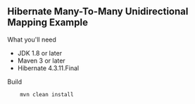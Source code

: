 ## Hibernate Many-To-Many Unidirectional Mapping Example


What you'll need

*    JDK 1.8 or later
 *   Maven 3 or later
 *   Hibernate 4.3.11.Final

Build
````
    mvn clean install    
````